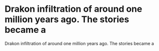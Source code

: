 # Drakon infiltration of around one million years ago. The stories became a

Drakon infiltration of around one million years ago. The stories became a